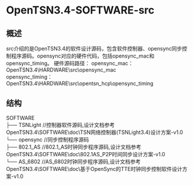 # OpenTSN3.4-SOFTWARE-src

## 概述

src介绍的是OpenTSN3.4的软件设计源码，包含软件控制器、opensync同步控制程序源码。opensync对应的硬件代码，包括opensync_mac和opensync_timing。 
硬件源码路径： 
opensync_mac：OpenTSN3.4\HARDWARE\src\opensync_mac  
opensync_timing：OpenTSN3.4\HARDWARE\src\opentsn_hcp\opensync_timing  
## 结构
SOFTWARE  
  ├── TSNLight              //控制器软件源码,设计文档参考OpenTSN3.4\SOFTWARE\doc\TSN网络控制器(TSNLight3.4)设计方案-v1.0  
  └── opensync              //同步控制程序源码   
	  ├── 802.1_AS               //802.1_AS时钟同步程序源码,设计文档参考OpenTSN3.4\SOFTWARE\doc\802.1AS_P2P时间同步设计方案-v1.0  	  
	  └── AS_6802                //AS_6802时钟同步程序源码,设计文档参考OpenTSN3.4\SOFTWARE\doc\基于OpenSync的TTE时钟同步控制软件设计方案-v1.0  


